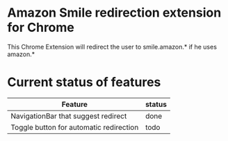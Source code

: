 # Amazon Smile redirection extension for Chrome #
This Chrome Extension will redirect the user to smile.amazon.* if he uses amazon.*

# Current status of features #

| Feature                                 | status |
|-----------------------------------------|--------|
| NavigationBar that suggest redirect     | done   |
| Toggle button for automatic redirection | todo   |
